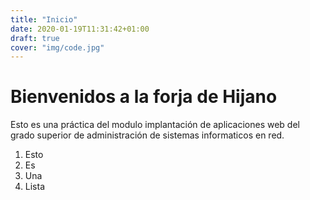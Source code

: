 ```yaml
---
title: "Inicio"
date: 2020-01-19T11:31:42+01:00
draft: true
cover: "img/code.jpg"
---
```


# Bienvenidos a la forja de Hijano

Esto es una práctica del modulo implantación de aplicaciones web del grado superior de administración de sistemas informaticos en red.

1. Esto
2. Es
3. Una
4. Lista

